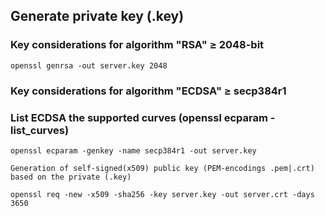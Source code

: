 ## Generate private key (.key)

### Key considerations for algorithm "RSA" ≥ 2048-bit

`openssl genrsa -out server.key 2048`

### Key considerations for algorithm "ECDSA" ≥ secp384r1

### List ECDSA the supported curves (openssl ecparam -list_curves)
`openssl ecparam -genkey -name secp384r1 -out server.key`

`Generation of self-signed(x509) public key (PEM-encodings .pem|.crt) based on the private (.key)`

`openssl req -new -x509 -sha256 -key server.key -out server.crt -days 3650`
